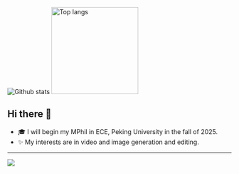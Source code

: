 <img src="https://github-readme-stats.vercel.app/api?username=qqingzheng&show_icons=true" alt="Github stats"/> <img src="https://github-readme-stats.vercel.app/api/top-langs/?username=qqingzheng&layout=compact" alt="Top langs" height="195"/>
<!--  <img src="https://github-readme-stats.vercel.app/api?username=npurson&show_icons=true&hide=issues" alt="Github stats" height="170"/> <img src="https://github-readme-stats.vercel.app/api/top-langs/?username=npurson&layout=compact" alt="Top langs" height="170"/> -->

## Hi there 👋

- 🎓 I will begin my MPhil in ECE, Peking University in the fall of 2025.
- ✨ My interests are in video and image generation and editing.

----
<img src="https://visitor-badge.laobi.icu/badge?page_id=https://github.com/qqingzheng" align="bottom"/>

